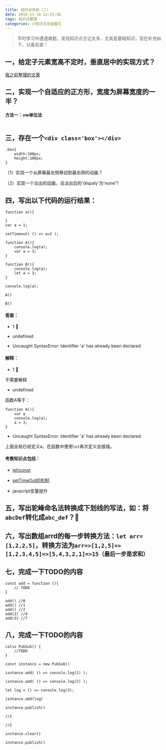 ```yaml
---
title: 知识点总结（二）
date: 2018-11-10 12:33:36
tags: 知识点整理
categories: 小知识点总结备忘
---
```


> 平时学习中遭遇难题，发现知识点忘记太多，尤其是基础知识，现在补充如下，以备后查！

## 一，给定子元素宽高不定时，垂直居中的实现方式？

[我之前整理的文章](https://www.jianshu.com/p/e6d21542c81b)


## 二，实现一个自适应的正方形，宽度为屏幕宽度的一半？

#### 方法一：vw单位法

```

```



## 三，存在一个`<div class='box'></div>`
```
.box{
    width:100px;
    height:100px;
}
```
（1）实现一个从屏幕最左侧移动到最右侧的动画？

（2）实现一个淡出的动画，且淡出后的'dispaly'为'none'?

## 四，写出以下代码的运行结果：
```
function a(){

}
var a = 1;

setTimeout( () => a=2 );

function A(){
    console.log(a);
    var a = 3;
}

function B(){
    console.log(a);
    let a = 3;
}

console.log(a);

A()

B()
```

#### 答案：

- 1 

- undefined

- Uncaught SyntaxError: Identifier 'a' has already been declared

#### 解释：
- 1 

不需要解释

- undefined

函数A等于：
```
function A(){
    var a
    console.log(a);
    a = 3;
}
```


- Uncaught SyntaxError: Identifier 'a' has already been declared

上面全局已经定义a，在函数中使用`let`再次定义会报错。

#### 考察知识点包括：

- [let\const](http://es6.ruanyifeng.com/#docs/let)

- [setTimeOut的机制](https://juejin.im/post/59e85eebf265da430d571f89)

- javacript变量提升


## 五，写出驼峰命名法转换成下划线的写法，如：将`abcDef`转化成`abc_def`？

## 六，写出数组arrd的每一步转换方法：`let arr=[1,2,2,5]`，转换方法为`arr=>[1,2,5]=>[1,2,3,4,5]=>[5,4,3,2,1]=>15（最后一步是求和）`

## 七，完成一下TODO的内容
```
const add = function (){
    // TODO
}

add() //0
add() //1
add() //2
add(2) //4
add(3) //7
```

## 八，完成一下TODO的内容
```
calss PubSub() {
    //TODO
}

const instance = new PubSub()

isntance.add( () => console.log(1) );

isntance.add( () => console.log(2) );

let log = () => console.log(3);

isntance.add(log)

instance.publish()

//1

//2

instance.clear()

instance.publish()

```